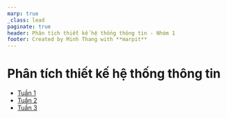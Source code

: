 ```yaml
---
marp: true
_class: lead
paginate: true
header: Phân tích thiết kế hệ thống thông tin - Nhóm 1
footer: Created by Minh Thang with **marpit**
---
```


# **Phân tích thiết kế hệ thống thông tin**

- [Tuần 1](./week_1)
- [Tuần 2](./week_2)
- [Tuần 3](./week_3)
